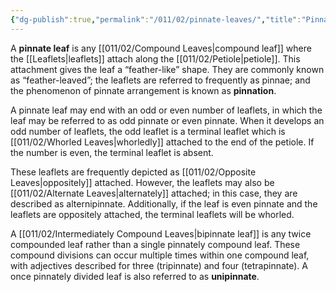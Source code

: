 ```yaml
---
{"dg-publish":true,"permalink":"/011/02/pinnate-leaves/","title":"Pinnately Compound Leaves","tags":["BIOL412"],"noteIcon":"1","created":"2024-10-19T20:27:19.103-07:00","updated":"2024-09-26T15:23:11.615-07:00"}
---
```


A **pinnate leaf** is any [[011/02/Compound Leaves\|compound leaf]] where the [[Leaflets\|leaflets]] attach along the [[011/02/Petiole\|petiole]]. This attachment gives the leaf a “feather-like” shape. They are commonly known as “feather-leaved”; the leaflets are referred to frequently as pinnae; and the phenomenon of pinnate arrangement is known as **pinnation**.

A pinnate leaf may end with an odd or even number of leaflets, in which the leaf may be referred to as odd pinnate or even pinnate. When it develops an odd number of leaflets, the odd leaflet is a terminal leaflet which is [[011/02/Whorled Leaves\|whorledly]] attached to the end of the petiole. If the number is even, the terminal leaflet is absent.

These leaflets are frequently depicted as [[011/02/Opposite Leaves\|oppositely]] attached. However, the leaflets may also be [[011/02/Alternate Leaves\|alternately]] attached; in this case, they are described as alternipinnate. Additionally, if the leaf is even pinnate and the leaflets are oppositely attached, the terminal leaflets will be whorled.

A [[011/02/Intermediately Compound Leaves\|bipinnate leaf]] is any twice compounded leaf rather than a single pinnately compound leaf. These compound divisions can occur multiple times within one compound leaf, with adjectives described for three (tripinnate) and four (tetrapinnate). A once pinnately divided leaf is also referred to as **unipinnate**.
